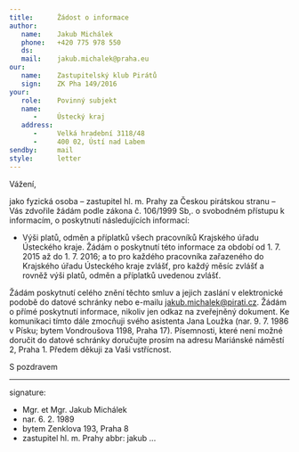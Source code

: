 ```yaml
---
title:      Žádost o informace
author:
   name:    Jakub Michálek
   phone:   +420 775 978 550
   ds:      
   mail:    jakub.michalek@praha.eu
our:
   name:    Zastupitelský klub Pirátů
   sign:    ZK Pha 149/2016
your:
   role:    Povinný subjekt
   name:    
      -     Ústecký kraj
   address:
      -     Velká hradební 3118/48
      -     400 02, Ústí nad Labem
sendby:     mail
style:      letter
---
```


Vážení,

jako fyzická osoba – zastupitel hl. m. Prahy za Českou pirátskou stranu – Vás zdvořile žádám podle zákona č. 106/1999 Sb,. o svobodném přístupu k informacím, o poskytnutí následujících informací:

* Výši platů, odměn a příplatků všech pracovníků Krajského úřadu Ústeckého kraje. Žádám o poskytnutí této informace za období od 1. 7. 2015 až do 1. 7. 2016; a to pro každého pracovníka zařazeného do Krajského úřadu Ústeckého kraje zvlášť, pro každý měsíc zvlášť a rovněž výši platů, odměn a příplatků uvedenou zvlášť. 

Žádám poskytnutí celého znění těchto smluv a jejich zaslání v elektronické podobě do datové schránky nebo e-mailu jakub.michalek@pirati.cz. Žádám o přímé poskytnutí informace, nikoliv jen odkaz na zveřejněný dokument. Ke komunikaci tímto dále zmocňuji svého asistenta Jana Loužka (nar. 9. 7. 1986 v Písku; bytem Vondroušova 1198, Praha 17). Písemnosti, které není možné doručit do datové schránky doručujte prosím na adresu Mariánské náměstí 2, Praha 1. Předem děkuji za Vaši vstřícnost.

S pozdravem

---
signature: 
  - Mgr. et Mgr. Jakub Michálek
  - nar. 6. 2. 1989
  - bytem Zenklova 193, Praha 8
  - zastupitel hl. m. Prahy
abbr:       jakub
...
